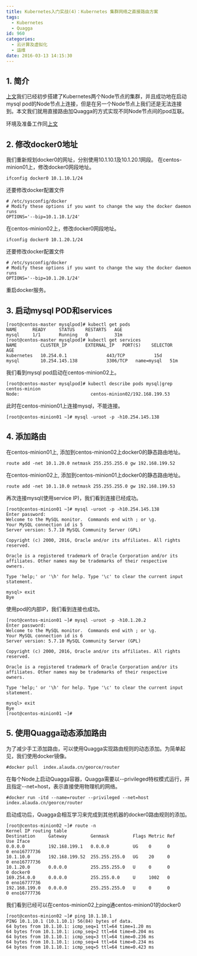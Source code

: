 ```yaml
---
title: Kubernetes入门实战(4)：Kubernetes 集群网络之直接路由方案
tags:
  - Kubernetes
  - Quagga
id: 960
categories:
  - 云计算及虚拟化
  - 运维
date: 2016-03-13 14:15:30
---
```

## 1. 简介
[上文](/2016/02/27/kubernetes-cluster-1/)我们已经初步搭建了Kubernetes两个Node节点的集群，并且成功地在启动mysql pod的Node节点上连接，但是在另一个Node节点上我们还是无法连接到。本文我们就用直接路由加Quagga的方式实现不同Node节点间的pod互联。

环境及准备工作同[上文](/2016/02/27/kubernetes-cluster-1/)
## 2. 修改docker0地址
我们重新规划docker0的网址，分别使用10.1.10.1及10.1.20.1网段。
在centos-minion01上，修改docker0网段地址。
	
	ifconfig docker0 10.1.10.1/24
还要修改docker配置文件

    # /etc/sysconfig/docker
    # Modify these options if you want to change the way the docker daemon runs
    OPTIONS='--bip=10.1.10.1/24'
在centos-minion02上，修改docker0网段地址。

    ifconfig docker0 10.1.20.1/24
还要修改docker配置文件
    
    # /etc/sysconfig/docker
    # Modify these options if you want to change the way the docker daemon runs
    OPTIONS='--bip=10.1.20.1/24'
    
重启docker服务。

## 3. 启动mysql POD和services
    [root@centos-master mysqlpod]# kubectl get pods
    NAME      READY     STATUS    RESTARTS   AGE
    mysql     1/1       Running   0          31m
    [root@centos-master mysqlpod]# kubectl get services
    NAME         CLUSTER_IP       EXTERNAL_IP   PORT(S)    SELECTOR     AGE
    kubernetes   10.254.0.1               443/TCP           15d
    mysql        10.254.145.138           3306/TCP   name=mysql   51m
    
我们看到mysql pod启动在centos-minion02上。
    
    [root@centos-master mysqlpod]# kubectl describe pods mysql|grep centos-minion
    Node:                           centos-minion02/192.168.199.53
    
此时在centos-minion01上连接mysql，不能连接。
    
    [root@centos-minion01 ~]# mysql -uroot -p -h10.254.145.138
    
## 4. 添加路由
在centos-minion01上, 添加到centos-minion02上docker0的静态路由地址。

    route add -net 10.1.20.0 netmask 255.255.255.0 gw 192.168.199.52
在centos-minion02上, 添加到centos-minion01上docker0的静态路由地址。

    route add -net 10.1.10.0 netmask 255.255.255.0 gw 192.168.199.53
再次连接mysql(使用service IP)，我们看到连接已经成功。
    
    [root@centos-minion01 ~]# mysql -uroot -p -h10.254.145.138
    Enter password:
    Welcome to the MySQL monitor.  Commands end with ; or \g.
    Your MySQL connection id is 5
    Server version: 5.7.10 MySQL Community Server (GPL)

    Copyright (c) 2000, 2016, Oracle and/or its affiliates. All rights reserved.

    Oracle is a registered trademark of Oracle Corporation and/or its
    affiliates. Other names may be trademarks of their respective
    owners.

    Type 'help;' or '\h' for help. Type '\c' to clear the current input statement.

    mysql> exit
    Bye
    
使用pod的内部IP，我们看到连接也成功。
    
    [root@centos-minion01 ~]# mysql -uroot -p -h10.1.20.2
    Enter password:
    Welcome to the MySQL monitor.  Commands end with ; or \g.
    Your MySQL connection id is 6
    Server version: 5.7.10 MySQL Community Server (GPL)

    Copyright (c) 2000, 2016, Oracle and/or its affiliates. All rights reserved.

    Oracle is a registered trademark of Oracle Corporation and/or its
    affiliates. Other names may be trademarks of their respective
    owners.

    Type 'help;' or '\h' for help. Type '\c' to clear the current input statement.

    mysql> exit
    Bye
    [root@centos-minion01 ~]#


## 5. 使用Quagga动态添加路由
为了减少手工添加路由，可以使用Quagga实现路由规则的动态添加。为简单起见，我们使用docker镜像。

    #docker pull  index.alauda.cn/georce/router
在每个Node上启动Quagga容器，Quagga需要以--privileged特权模式运行，并且指定--net=host，表示直接使用物理机的网络。

    #docker run -itd --name=router --privileged --net=host index.alauda.cn/georce/router
启动成功后，Quagga会相互学习来完成到其他机器的docker0路由规则的添加。
    
    [root@centos-minion02 ~]# route -n
    Kernel IP routing table
    Destination     Gateway         Genmask         Flags Metric Ref    Use Iface
    0.0.0.0         192.168.199.1   0.0.0.0         UG    0      0        0 eno16777736
    10.1.10.0       192.168.199.52  255.255.255.0   UG    20     0        0 eno16777736
    10.1.20.0       0.0.0.0         255.255.255.0   U     0      0        0 docker0
    169.254.0.0     0.0.0.0         255.255.0.0     U     1002   0        0 eno16777736
    192.168.199.0   0.0.0.0         255.255.255.0   U     0      0        0 eno16777736
    
我们看到已经可以在centos-minion02上ping通centos-minion01的docker0
    
    [root@centos-minion02 ~]# ping 10.1.10.1
    PING 10.1.10.1 (10.1.10.1) 56(84) bytes of data.
    64 bytes from 10.1.10.1: icmp_seq=1 ttl=64 time=1.20 ms
    64 bytes from 10.1.10.1: icmp_seq=2 ttl=64 time=0.204 ms
    64 bytes from 10.1.10.1: icmp_seq=3 ttl=64 time=0.236 ms
    64 bytes from 10.1.10.1: icmp_seq=4 ttl=64 time=0.234 ms
    64 bytes from 10.1.10.1: icmp_seq=5 ttl=64 time=0.423 ms
    